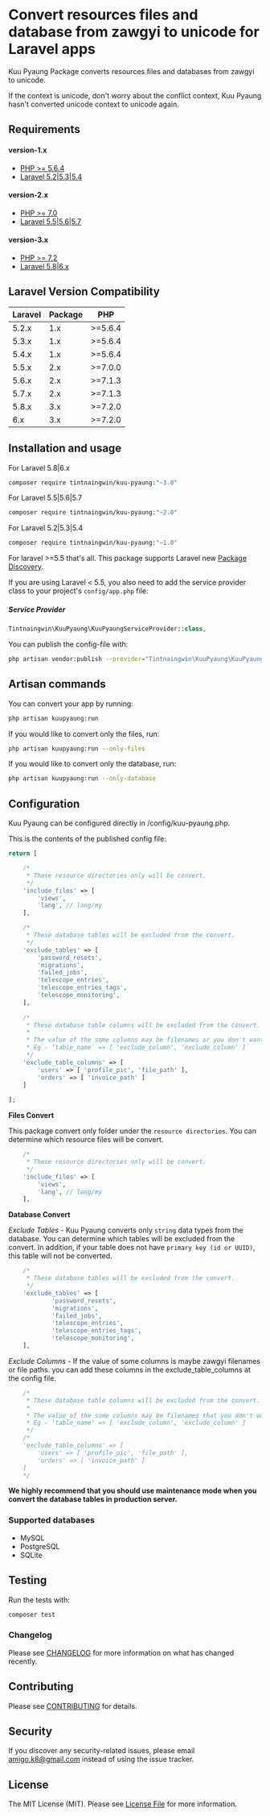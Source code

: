 # Convert resources files and database from zawgyi to unicode for Laravel apps

Kuu Pyaung Package converts resources files and databases from zawgyi to unicode.
 
If the context is unicode, don't worry about the conflict context, Kuu Pyaung hasn't converted unicode context to unicode again. 

## Requirements

#### version-1.x

- [PHP >= 5.6.4](http://php.net/)
- [Laravel 5.2|5.3|5.4](https://github.com/laravel/framework)

#### version-2.x

- [PHP >= 7.0](http://php.net/)
- [Laravel 5.5|5.6|5.7](https://github.com/laravel/framework)

#### version-3.x

- [PHP >= 7.2](http://php.net/)
- [Laravel 5.8|6.x](https://github.com/laravel/framework)

## Laravel Version Compatibility

| Laravel | Package | PHP     |
|---------|---------|---------|
| 5.2.x   | 1.x     | >=5.6.4 |
| 5.3.x   | 1.x     | >=5.6.4 |
| 5.4.x   | 1.x     | >=5.6.4 |
| 5.5.x   | 2.x     | >=7.0.0 |
| 5.6.x   | 2.x     | >=7.1.3 |
| 5.7.x   | 2.x     | >=7.1.3 |
| 5.8.x   | 3.x     | >=7.2.0 |
| 6.x     | 3.x     | >=7.2.0 |
 
## Installation and usage

For Laravel 5.8|6.x

``` bash
composer require tintnaingwin/kuu-pyaung:"~3.0"
```

For Laravel 5.5|5.6|5.7

``` bash
composer require tintnaingwin/kuu-pyaung:"~2.0"
```

For Laravel 5.2|5.3|5.4

``` bash
composer require tintnaingwin/kuu-pyaung:"~1.0"
```

For laravel >=5.5 that's all. This package supports Laravel new [Package Discovery](https://laravel.com/docs/5.5/packages#package-discovery).

If you are using Laravel < 5.5, you also need to add the service provider class to your project's `config/app.php` file:

##### Service Provider
```php
Tintnaingwin\KuuPyaung\KuuPyaungServiceProvider::class,
```

You can publish the config-file with:

``` bash
php artisan vendor:publish --provider="Tintnaingwin\KuuPyaung\KuuPyaungServiceProvider"
```
## Artisan commands

You can convert your app by running:

``` bash
php artisan kuupyaung:run
```

If you would like to convert only the files, run:
``` bash
php artisan kuupyaung:run --only-files
```

If you would like to convert only the database, run:
``` bash
php artisan kuupyaung:run --only-database
```

## Configuration

Kuu Pyaung can be configured directly in /config/kuu-pyaung.php.

This is the contents of the published config file:
``` php
return [

    /*
     * These resource directories only will be convert.
     */
    'include_files' => [
        'views',
        'lang', // lang/my
    ],

    /*
     * These database tables will be excluded from the convert.
     */
    'exclude_tables' => [
        'password_resets',
        'migrations',
        'failed_jobs',
        'telescope_entries',
        'telescope_entries_tags',
        'telescope_monitoring',
    ],
    
    /*
     * These database table columns will be excluded from the convert.
     *
     * The value of the some columns may be filenames or you don't want to convert.
     * Eg - 'table_name' => [ 'exclude_column', 'exclude_column' ]
     */
    'exclude_table_columns' => [
        'users' => [ 'profile_pic', 'file_path' ],
        'orders' => [ 'invoice_path' ]
    ]
    
];
```

**Files Convert**

This package convert only folder under the `resource directories`. You can determine which resource files will be convert. 

``` php
    /*
     * These resource directories only will be convert.
     */
    'include_files' => [
        'views',
        'lang', // lang/my
    ],
```

**Database Convert**

*Exclude Tables* - Kuu Pyaung converts only `string` data types from the database. You can determine which tables will be excluded from the convert. In addition,
if your table does not have `primary key (id or UUID)`, this table will not be converted. 

``` php
    /*
     * These database tables will be excluded from the convert.
     */
    'exclude_tables' => [
            'password_resets',
            'migrations',
            'failed_jobs',
            'telescope_entries',
            'telescope_entries_tags',
            'telescope_monitoring',
    ],
```

*Exclude Columns* - If the value of some columns is maybe zawgyi filenames or file paths. you can add these columns in the exclude_table_columns at the config file.  

``` php
    /*
     * These database table columns will be excluded from the convert.
     *
     * The value of the some columns may be filenames that you don't want to convert.
     * Eg - 'table_name' => [ 'exclude_column', 'exclude_column' ]
     */
    /*
    'exclude_table_columns' => [
        'users' => [ 'profile_pic', 'file_path' ],
        'orders' => [ 'invoice_path' ]
    ]
    */
```

**We highly recommend that you should use maintenance mode when you convert the database tables in production server.**

### Supported databases

- MySQL
- PostgreSQL
- SQLite

## Testing

Run the tests with:

``` bash
composer test
```

### Changelog

Please see [CHANGELOG](CHANGELOG.md) for more information on what has changed recently.

## Contributing

Please see [CONTRIBUTING](CONTRIBUTING.md) for details.

## Security

If you discover any security-related issues, please email amigo.k8@gmail.com instead of using the issue tracker.

## License

The MIT License (MIT). Please see [License File](LICENSE.md) for more information.
